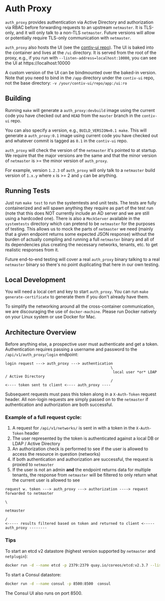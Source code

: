 # Auth Proxy

`auth_proxy`  provides authentication via Active Directory and authorization via
RBAC before forwarding requests to an upstream `netmaster`. It is TLS-only,
and it will only talk to a non-TLS `netmaster`.  Future versions will allow
or potentially require TLS-only communication with `netmaster`.

`auth_proxy` also hosts the UI (see the [contiv-ui repo](https://github.com/contiv/contiv-ui)).
The UI is baked into the container and lives at the `/ui` directory. It is served
from the root of the proxy, e.g., if you run with `--listen-address=localhost:10000`,
you can see the UI at https://localhost:10000

A custom version of the UI can be bindmounted over the baked-in version. Note that
you need to bind in the `/app` directory under the `contiv-ui` repo, not the base
directory: `-v /your/contiv-ui/repo/app:/ui:ro`

## Building

Running `make` will generate a `auth_proxy:devbuild` image using the current code
you have checked out and `HEAD` from the `master` branch in the `contiv-ui` repo.

You can also specify a version, e.g., `BUILD_VERSION=0.1 make`.  This will
generate a `auth_proxy:0.1` image using current code you have checked out and
whatever commit is tagged as `0.1` in the `contiv-ui` repo.

`auth_proxy` will check the version of the `netmaster` it's pointed to at startup.
We require that the major versions are the same and that the minor version of
`netmaster` is >= the minor version of `auth_proxy`.

For example, version `1.2.3` of `auth_proxy`  will only talk to a `netmaster` build
version of `1.x.y` where `x` is >= 2 and `y` can be anything.

## Running Tests

Just run `make test` to run the systemtests and unit tests.  The tests are fully
containerized and will spawn anything they require as part of the test run
(note that this does NOT currently include an AD server and we are still using a
hardcoded one).  There is also a `MockServer` available in the `systemtests`
directory which can pretend to be `netmaster` for the purposes of testing.  This
allows us to mock the parts of `netmaster` we need (mainly that a given endpoint
returns some expected JSON response) without the burden of actually compiling
and running a full `netmaster` binary and all of its dependencies plus creating
the necessary networks, tenants, etc. to get realistic responses from it.

Future end-to-end testing will cover a real `auth_proxy` binary talking to
a real `netmaster` binary so there's no point duplicating that here in our own
testing.

## Local Development

You will need a local cert and key to start `auth_proxy`.  You can run
`make generate-certificate` to generate them if you don't already have them.

To simplify the networking around all the cross-container
communication, we are discouraging the use of `docker-machine`.  Please run
Docker natively on your Linux system or use Docker for Mac.

## Architecture Overview

Before anything else, a prospective user must authenticate and get a token.
Authentication requires passing a username and password to the
`/api/v1/auth_proxy/login` endpoint:

```
login request ---> auth_proxy ---> authentication
                                                \
                                                 local user *or* LDAP / Active Directory
                                                /
<---- token sent to client <---- auth_proxy ----
```

Subsequent requests must pass this token along in a `X-Auth-Token` request
header.  All non-login requests are simply passed on to the `netmaster` if
authentication and authorization are both successful.

### Example of a full request cycle:

1. A request for `/api/v1/networks/` is sent in with a token in the `X-Auth-Token` header
1. The user represented by the token is authenticated against a local DB or LDAP / Active Directory
1. An authorization check is performed to see if the user is allowed to access the resource in question (networks)
1. If both authentication and authorization are successful, the request is proxied to `netmaster`
1. If the user is not an admin **and** the endpoint returns data for multiple tenants, the response from `netmaster` will be filtered to only return what the current user is allowed to see

```
request w. token ---> auth_proxy ---> authorization ----> request forwarded to netmaster
                                                                                        \
                                                                                         netmaster
                                                                                        /
<----- results filtered based on token and returned to client <----- auth_proxy --------
```

### Tips

To start an etcd v2 datastore (highest version supported by `netmaster` and `netplugin`):

```sh
docker run -d --name etcd -p 2379:2379 quay.io/coreos/etcd:v2.3.7 --listen-client-urls http://0.0.0.0:2379 --advertise-client-urls http://0.0.0.0:2379
```

To start a Consul datastore:

```sh
docker run -d --name consul -p 8500:8500  consul
```

The Consul UI also runs on port 8500.
